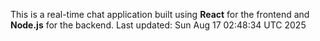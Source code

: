 This is a real-time chat application built using **React** for the frontend and **Node.js** for the backend.
Last updated: Sun Aug 17 02:48:34 UTC 2025

